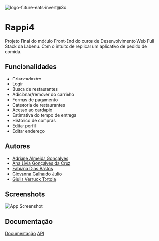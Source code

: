 ![logo-future-eats-invert@3x](https://user-images.githubusercontent.com/98356629/181862233-be3e57dc-071a-46b6-8e1b-2934de63d6d7.png)

# Rappi4

Projeto Final do módulo Front-End do curos de Desenvolvimento Web Full Stack da Labenu. Com o intuito de replicar um aplicativo de pedido de comida. 


## Funcionalidades

- Criar cadastro
- Login
- Busca de restaurantes
- Adicionar/remover do carrinho
- Formas de pagamento
- Categoria de restaurantes
- Acesso ao cardápio
- Estimativa do tempo de entrega
- Histórico de compras
- Editar perfil
- Editar endereço


## Autores

- [Adriane Almeida Gonçalves](https://github.com/adrianegonaves)
- [Ana Lívia Gonçalves da Cruz](https://github.com/Xoxo31)
- [Fabiana Dias Bastos](https://github.com/fabidbastos)
- [Giovanna Galhardo Julio](https://github.com/giojulio)
- [Giulia Verruck Tortola ](https://github.com/giuliaverruck)


## Screenshots

![App Screenshot](https://via.placeholder.com/468x300?text=App+Screenshot+Here)


## Documentação

[Documentação](https://app.zeplin.io/project/5dd5ae92669af1bc817c8359)
[API](https://documenter.getpostman.com/view/7549981/SWTEdGtT#3203689e-ea05-466a-8a5a-8ebc6c5f271e)

